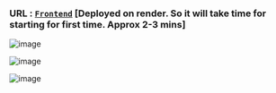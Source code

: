 ### URL : [`Frontend`](https://transaction-dashboard-frontend.onrender.com/) [Deployed on render. So it will take time for starting for first time. Approx 2-3 mins]

![image](https://github.com/TauqeerSayeed/Roxiler-Assignment/assets/90082184/c362feea-9f38-490e-b169-1dd475a70c6f)

![image](https://github.com/TauqeerSayeed/Roxiler-Assignment/assets/90082184/fb6278b8-841c-4dee-9418-58864848ee8d)

![image](https://github.com/TauqeerSayeed/Roxiler-Assignment/assets/90082184/4865aac6-1f94-4c2a-b0b8-c907bdd8446b)


